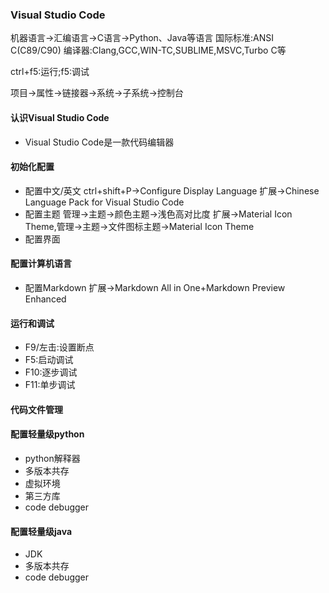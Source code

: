 ### Visual Studio Code
  机器语言→汇编语言→C语言→Python、Java等语言
  国际标准:ANSI C(C89/C90)
  编译器:Clang,GCC,WIN-TC,SUBLIME,MSVC,Turbo C等

ctrl+f5:运行;f5:调试

项目→属性→链接器→系统→子系统→控制台

#### 认识Visual Studio Code

+ Visual Studio Code是一款代码编辑器

#### 初始化配置
+ 配置中文/英文
  ctrl+shift+P→Configure Display Language
  扩展→Chinese Language Pack for Visual Studio Code
+ 配置主题
  管理→主题→颜色主题→浅色高对比度
  扩展→Material Icon Theme,管理→主题→文件图标主题→Material Icon Theme
+ 配置界面

#### 配置计算机语言
+ 配置Markdown
  扩展→Markdown All in One+Markdown Preview Enhanced

#### 运行和调试
+ F9/左击:设置断点
+ F5:启动调试
+ F10:逐步调试
+ F11:单步调试

#### 代码文件管理


#### 配置轻量级python
  + python解释器
  + 多版本共存
  + 虚拟环境
  + 第三方库
  + code debugger
#### 配置轻量级java
  + JDK
  + 多版本共存
  + code debugger